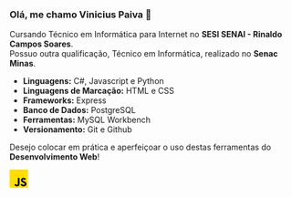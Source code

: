 ### Olá, me chamo Vinicius Paiva 👋

Cursando Técnico em Informática para Internet no **SESI SENAI - Rinaldo Campos Soares**.  
Possuo outra qualificação, Técnico em Informática, realizado no **Senac Minas**.

- **Linguagens:** C#, Javascript e Python
- **Linguagens de Marcação:** HTML e CSS
- **Frameworks:** Express
- **Banco de Dados:** PostgreSQL
- **Ferramentas:** MySQL Workbench
- **Versionamento:** Git e Github

Desejo colocar em prática e aperfeiçoar o uso destas ferramentas do **Desenvolvimento Web**!

![logoJS](logos/js.png)
